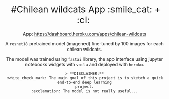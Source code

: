 <h1 style="font-weight:normal" align="center">
  &nbsp;#Chilean wildcats App :smile_cat: + :cl:&nbsp;
</h1>

<div align="center">

App: https://dashboard.heroku.com/apps/chilean-wildcats

A `resnet18` pretrained model (imagened) fine-tuned by 100 images for each 
chilean wildcats.

The model was trained using `fastai` library, the app interface using jupyter
notebooks widgets with `voila` and deployed with `heroku`.

```
> **DISCLAIMER:**
:white_check_mark: The main goal of this project is to sketch a quick end-to-end deep learning
project.
:exclamation: The model is not really useful...


